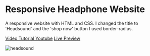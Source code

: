# Responsive Headphone Website

A responsive website with HTML and CSS. I changed the title to 'Headsound' and the 'shop now' button I used border-radius.

[Video Tutorial Youtube](https://www.youtube.com/watch?v=2QW9SNCjFVU)
[Live Preview]()


![headsound](https://user-images.githubusercontent.com/96800792/204065326-35a7b16e-d5a4-413b-ad05-cb3e8bef7eeb.jpg)
